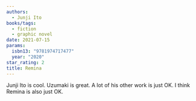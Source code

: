 ```yaml
---
authors:
  - Junji Ito
books/tags:
  - fiction
  - graphic novel
date: 2021-07-15
params:
  isbn13: "9781974717477"
  year: "2020"
star_rating: 2
title: Remina
---
```


Junji Ito is cool. Uzumaki is great. A lot of his other work is just OK. I think
Remina is also just OK.

<!--more-->
